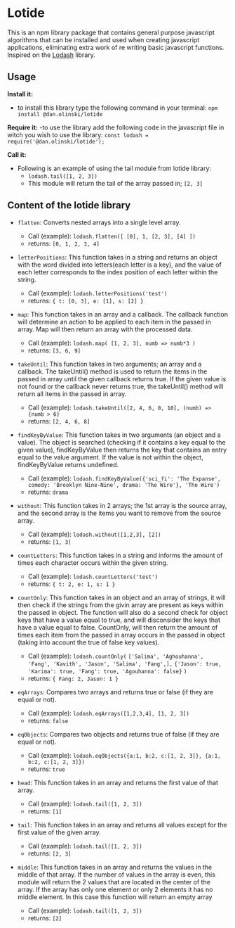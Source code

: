 # Lotide 

This is an npm library package that contains general purpose javascript algorithms that can be installed and used when creating javascript applications, eliminating extra work of re writing basic javascript functions. Inspired on the [Lodash](https://lodash.com) library.

## Usage

**Install it:**
- to install this library type the following command in your terminal: `npm install @dan.olinski/lotide`

**Require it:**
-to use the library add the following code in the javascript file in witch you wish to use the library: `const lodash = require('@dan.olinski/lotide');`

**Call it:**
 - Following is an example of using the tail module from lotide library:
    - `lodash.tail([1, 2, 3])`
    - This module will return the tail of the array passed in; `[2, 3]`

## Content of the lotide library

- `flatten`: Converts nested arrays into a single level array.
  - Call (example): `lodash.flatten([ [0], 1, [2, 3], [4] ])`
  - returns: `[0, 1, 2, 3, 4]`
  
- `letterPositions`: This function takes in a string and returns an object with the word divided into letters(each letter is a key), and the value of each letter corresponds to the index position of each letter within the string.
  - Call (example): `lodash.letterPositions('test')`
  - returns: `{ t: [0, 3], e: [1], s: [2] }`
  
- `map`: This function takes in an array and a callback. The callback function will determine an action to be applied to each item in the passed in array. Map will then return an array with the processed data.
  - Call (example): `lodash.map( [1, 2, 3], numb => numb*3 )`
  - returns: `[3, 6, 9]`
  
- `takeUntil`: This function takes in two arguments; an array and a callback. The takeUntil() method is used to return the items in the passed in array until the given callback returns true. If the given value is not found or the callback never returns true, the takeUntil() method will return all items in the passed in array.
  - Call (example): `lodash.takeUntil([2, 4, 6, 8, 10], (numb) => {numb > 6}`
  - returns: `[2, 4, 6, 8]`

- `findKeyByValue`: This function takes in two arguments (an object and a value). The object is searched (checking if it contains a key equal to the given value), findKeyByValue then returns the key that contains an entry equal to the value argument. If the value is not within the object, findKeyByValue returns undefined.
  - Call (example): `lodash.findKeyByValue({'sci_fi': 'The Expanse', comedy: 'Brooklyn Nine-Nine', drama: 'The Wire'}, 'The Wire')`
  - returns: `drama`

- `without`: This function takes in 2 arrays; the 1st array is the source array, and the second array is the items you want to remove from the source array.
   - Call (example): `lodash.without([1,2,3], [2])`
   - returns: `[1, 3]`

- `countLetters`: This function takes in a string and informs the amount of times each character occurs within the given string.
  - Call (example): `lodash.countLetters('test')`
  - returns: `{ t: 2, e: 1, s: 1 }`
  
- `countOnly`: This function takes in an object and an array of strings, it will then check if the strings from the givin array are present as keys within the passed in object. The function will also do a second check for object keys that have a value equal to true, and will disconsider the keys that have a value equal to false.
CountOnly, will then return the amount of times each item from the passed in array occurs in the passed in object (taking into account the true of false key values).
  - Call (example): `lodash.countOnly(`
  `['Salima', 'Aghouhanna', 'Fang', 'Kavith', 'Jason', 'Salima', 'Fang',],`
  `{'Jason': true, 'Karima': true, 'Fang': true, 'Agouhanna': false}`
  `)`
  - returns: `{ Fang: 2, Jason: 1 }`
  
- `eqArrays`: Compares two arrays and returns true or false (if they are equal or not).
  - Call (example): `lodash.eqArrays([1,2,3,4], [1, 2, 3])`
  - returns: `false`
  
- `eqObjects`: Compares two objects and returns true of false (if they are equal or not).
  - Call (example): `lodash.eqObjects({a:1, b:2, c:[1, 2, 3]}, {a:1, b:2, c:[1, 2, 3]})`
  - returns: `true`
  
- `head`: This function takes in an array and returns the first value of that array.
  - Call (example): `lodash.tail([1, 2, 3])`
  - returns: `[1]`

- `tail`: This function takes in an array and returns all values except for the first value of the given array.
  - Call (example): `lodash.tail([1, 2, 3])`
  - returns: `[2, 3]`
  
- `middle`: This function takes in an array and returns the values in the middle of that array. If the number of values in the array is even, this module will return the 2 values that are located in the center of the array.
If the array has only one element or only 2 elements it has no middle element. In this case this function will return an empty array
  - Call (example): `lodash.tail([1, 2, 3])`
  - returns: `[2]`